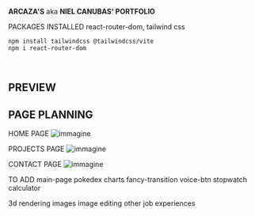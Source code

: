 **ARCAZA'S** aka **NIEL CANUBAS' PORTFOLIO**

PACKAGES INSTALLED
react-router-dom, tailwind css
```
npm install tailwindcss @tailwindcss/vite
npm i react-router-dom 
```
<br />

## **PREVIEW**

## PAGE PLANNING

HOME PAGE
![immagine](https://github.com/user-attachments/assets/b8dacafb-1837-493c-ba1c-f29556a6a8a5)

PROJECTS PAGE
![immagine](https://github.com/user-attachments/assets/8fff827a-818f-4580-a7f9-3379ed7a68b3)

CONTACT PAGE
![immagine](https://github.com/user-attachments/assets/f2226c7f-d775-40c9-b74d-e3e49f1d8ac4)

TO ADD
main-page
pokedex
charts
fancy-transition
voice-btn
stopwatch
calculator

3d rendering images
image editing
other job experiences

